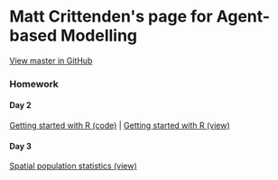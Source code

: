 # Matt Crittenden's page for Agent-based Modelling

[View master in GitHub](https://github.com/micrittenden/Data440-AgentBasedModelling)

### Homework

#### Day 2

[Getting started with R (code)](https://github.com/micrittenden/Data440-AgentBasedModelling/blob/master/HW/Getting_started_w_R/getting_started_w_R.R)
 | 
[Getting started with R (view)](https://micrittenden.github.io/Data440-AgentBasedModelling/HW/Getting_started_w_R)

#### Day 3

[Spatial population statistics (view)](https://micrittenden.github.io/Data440-AgentBasedModelling/HW/Spatial_population_statistics)
